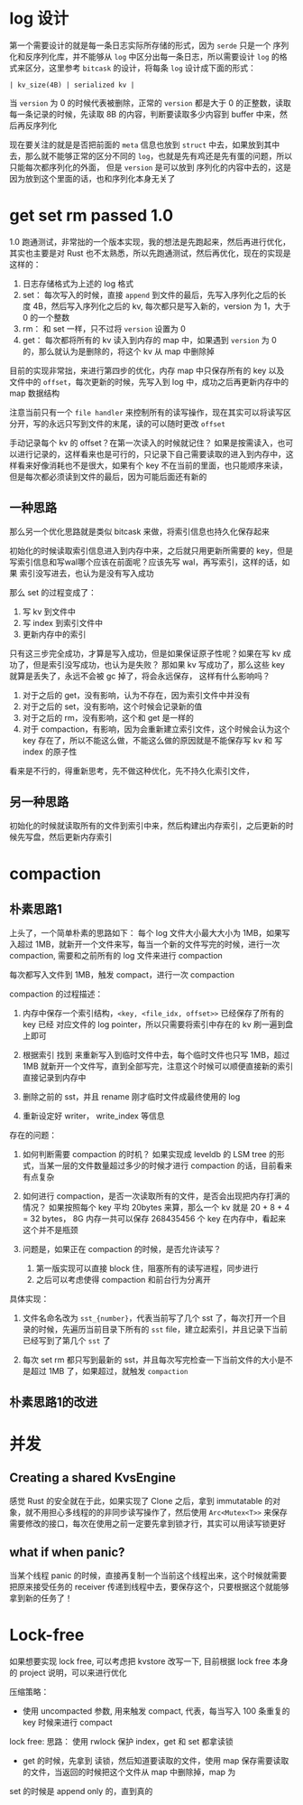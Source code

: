 # log 设计

第一个需要设计的就是每一条日志实际所存储的形式，因为 `serde` 只是一个 序列化和反序列化库，并不能够从 `log` 中区分出每一条日志，所以需要设计 `log` 的格式来区分，这里参考 `bitcask` 的设计，将每条 `log` 设计成下面的形式：

```
| kv_size(4B) | serialized kv |
```

当 `version` 为 0 的时候代表被删除，正常的 `version` 都是大于 0 的正整数，读取每一条记录的时候，先读取 8B 的内容，判断要读取多少内容到 buffer 中来，然后再反序列化

现在要关注的就是是否把前面的 `meta` 信息也放到 `struct` 中去，如果放到其中去，那么就不能够正常的区分不同的 `log`，也就是先有鸡还是先有蛋的问题，所以只能每次都序列化的外面，
但是 `version` 是可以放到 序列化的内容中去的，这是因为放到这个里面的话，也和序列化本身无关了

# get set rm passed 1.0

1.0 跑通测试，非常拙的一个版本实现，我的想法是先跑起来，然后再进行优化，其实也主要是对 Rust 也不太熟悉，所以先跑通测试，然后再优化，现在的实现是这样的：

1. 日志存储格式为上述的 log 格式
2. set：
    每次写入的时候，直接 `append` 到文件的最后，先写入序列化之后的长度 4B，然后写入序列化之后的 kv, 每次都只是写入新的，version 为 1，大于 0 的一个整数
3. rm：
    和 set 一样，只不过将 `version` 设置为 0
4. get：
    每次都将所有的 kv 读入到内存的 map 中，如果遇到 `version` 为 0 的，那么就认为是删除的，将这个 kv 从 map 中删除掉

目前的实现非常拙，来进行第四步的优化，内存 map 中只保存所有的 key 以及 文件中的 `offset`，每次更新的时候，先写入到 log 中，成功之后再更新内存中的 map 数据结构

注意当前只有一个 `file handler` 来控制所有的读写操作，现在其实可以将读写区分开，写的永远只写到文件的末尾，读的可以随时更改 `offset`

手动记录每个 kv 的 offset？在第一次读入的时候就记住？
如果是按需读入，也可以进行记录的，这样看来也是可行的，只记录下自己需要读取的进入到内存中，这样看来好像消耗也不是很大，如果有个 key 不在当前的里面，也只能顺序来读，但是每次都必须读到文件的最后，因为可能后面还有新的

## 一种思路 
那么另一个优化思路就是类似 bitcask 来做，将索引信息也持久化保存起来

初始化的时候读取索引信息进入到内存中来，之后就只用更新所需要的 key，但是写索引信息和写wal哪个应该在前面呢？应该先写 wal，再写索引，这样的话，如果 索引没写进去，也认为是没有写入成功

那么 set 的过程变成了：
1. 写 kv 到文件中
2. 写 index 到索引文件中
3. 更新内存中的索引

只有这三步完全成功，才算是写入成功，但是如果保证原子性呢？如果在写 kv 成功了，但是索引没写成功，也认为是失败？
那如果 kv 写成功了，那么这些 key 就算是丢失了，永远不会被 gc 掉了，将会永远保存，
这样有什么影响吗？
1. 对于之后的 get，没有影响，认为不存在，因为索引文件中并没有
2. 对于之后的 set，没有影响，这个时候会记录新的值
3. 对于之后的 rm，没有影响，这个和 get 是一样的
4. 对于 compaction，有影响，因为会重新建立索引文件，这个时候会认为这个 key 存在了，所以不能这么做，不能这么做的原因就是不能保存写 kv 和 写 index 的原子性

看来是不行的，得重新思考，先不做这种优化，先不持久化索引文件，

## 另一种思路
初始化的时候就读取所有的文件到索引中来，然后构建出内存索引，之后更新的时候先写盘，然后更新内存索引

# compaction

## 朴素思路1
上头了，一个简单朴素的思路如下：
每个 log 文件大小最大大小为 1MB，如果写入超过 1MB，就新开一个文件来写，每当一个新的文件写完的时候，进行一次 compaction, 需要和之前所有的 log 文件来进行 compaction

每次都写入文件到 1MB，触发 compact，进行一次 compaction

compaction 的过程描述：

1. 内存中保存一个索引结构，`<key, <file_idx, offset>>` 已经保存了所有的 key 已经 对应文件的 log pointer，所以只需要将索引中存在的 kv 刷一遍到盘上即可

2. 根据索引 找到 来重新写入到临时文件中去，每个临时文件也只写 1MB，超过 1MB 就新开一个文件写，直到全部写完，注意这个时候可以顺便直接新的索引直接记录到内存中

3. 删除之前的 sst，并且 rename 刚才临时文件成最终使用的 log

4. 重新设定好 writer， write_index 等信息

存在的问题：

1. 如何判断需要 compaction 的时机？
    如果实现成 leveldb 的 LSM tree 的形式，当某一层的文件数量超过多少的时候才进行 compaction 的话，目前看来有点复杂

2. 如何进行 compaction，是否一次读取所有的文件，是否会出现把内存打满的情况？
    如果按照每个 key 平均 20bytes 来算，那么一个 kv 就是 20 + 8 + 4 = 32 bytes，
    8G 内存一共可以保存 268435456 个 key 在内存中，看起来这个并不是瓶颈

3. 问题是，如果正在 compaction 的时候，是否允许读写？
    1. 第一版实现可以直接 block 住，阻塞所有的读写进程，同步进行
    2. 之后可以考虑使得 compaction 和前台行为分离开

具体实现：

1. 文件名命名改为 `sst_{number}`，代表当前写了几个 sst 了，每次打开一个目录的时候，先遍历当前目录下所有的 `sst` file，建立起索引，并且记录下当前已经写到了第几个 `sst` 了

2. 每次 set rm 都只写到最新的 sst，并且每次写完检查一下当前文件的大小是不是超过 1MB 了，如果超过，就触发 `compaction`

## 朴素思路1的改进


# 并发

##  Creating a shared KvsEngine

感觉 Rust 的安全就在于此，如果实现了 Clone 之后，拿到 immutatable 的对象，就不用担心多线程的的非同步读写操作了，然后使用 `Arc<Mutex<T>>` 来保存需要修改的接口，每次在使用之前一定要先拿到锁才行，其实可以用读写锁更好


## what if when panic?

当某个线程 panic 的时候，直接再复制一个当前这个线程出来，这个时候就需要把原来接受任务的 receiver 传递到线程中去，要保存这个，只要根据这个就能够拿到新的任务了！

# Lock-free

如果想要实现 lock free, 可以考虑把 kvstore 改写一下, 目前根据 lock free 本身的 project 说明，可以来进行优化





压缩策略：
* 使用 uncompacted 参数, 用来触发 compact, 代表，每当写入 100 条重复的 key 时候来进行 compact

lock free:
思路：
使用 rwlock 保护 index，get 和 set 都拿读锁

* get 的时候，先拿到 读锁，然后知道要读取的文件，使用 map 保存需要读取的文件，当返回的时候把这个文件从 map 中删除掉，map 为

set 的时候是 append only 的，直到真的


